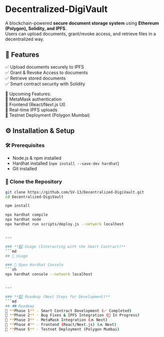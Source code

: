 ﻿# Decentralized-DigiVault
A blockchain-powered **secure document storage system** using **Ethereum (Polygon), Solidity, and IPFS**.  
Users can upload documents, grant/revoke access, and retrieve files in a decentralized way.

## 🚀 Features  
✅ Upload documents securely to IPFS  
✅ Grant & Revoke Access to documents  
✅ Retrieve stored documents  
✅ Smart contract security with Solidity  

🎯 Upcoming Features:  
🔹 MetaMask authentication  
🔹 Frontend (React/Next.js UI)  
🔹 Real-time IPFS uploads  
🔹 Testnet Deployment (Polygon Mumbai) 

## ⚙️ Installation & Setup  

### 🛠 Prerequisites  
- Node.js & npm installed  
- Hardhat installed (`npm install --save-dev hardhat`)  
- Git installed  

### 🔹 Clone the Repository  
```sh
git clone https://github.com/SV-13/Decentralized-DigiVault.git
cd Decentralized-DigiVault

npm install

npx hardhat compile
npx hardhat node
npx hardhat run scripts/deploy.js --network localhost


---

### **4️⃣ Usage (Interacting with the Smart Contract)**  
```md
## 🎯 Usage  

### 🔹 Open Hardhat Console  
```sh
npx hardhat console --network localhost


---

### **5️⃣ Roadmap (Next Steps for Development)**  
```md
## 🛤 Roadmap  
📌 **Phase 1** - Smart Contract Development (✅ Completed)  
📌 **Phase 2** - Bug Fixes & IPFS Integration (🔄 In Progress)  
📌 **Phase 3** - MetaMask Integration (🔜 Next)  
📌 **Phase 4** - Frontend (React/Next.js) (🔜 Next)  
📌 **Phase 5** - Testnet Deployment (Polygon Mumbai)  
